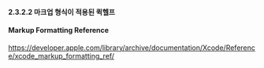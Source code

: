 #### 2.3.2.2 마크업 형식이 적용된 퀵헬프
#### Markup Formatting Reference
https://developer.apple.com/library/archive/documentation/Xcode/Reference/xcode_markup_formatting_ref/
